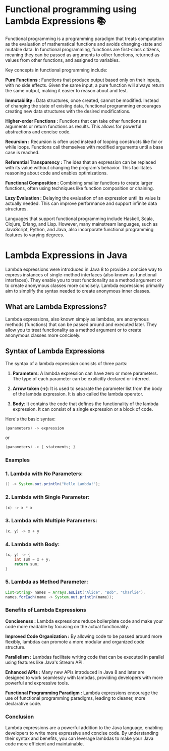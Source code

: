 # Functional programming using Lambda Expressions 📚
Functional programming is a programming paradigm that treats computation as the evaluation of mathematical functions and avoids changing-state and mutable data. In functional programming, functions are first-class citizens, meaning they can be passed as arguments to other functions, returned as values from other functions, and assigned to variables.

Key concepts in functional programming include:

**Pure Functions :** Functions that produce output based only on their inputs, with no side effects. Given the same input, a pure function will always return the same output, making it easier to reason about and test.

**Immutability :** Data structures, once created, cannot be modified. Instead of changing the state of existing data, functional programming encourages creating new data structures with the desired modifications.

**Higher-order Functions :** Functions that can take other functions as arguments or return functions as results. This allows for powerful abstractions and concise code.

**Recursion :** Recursion is often used instead of looping constructs like for or while loops. Functions call themselves with modified arguments until a base case is reached.

**Referential Transparency :** The idea that an expression can be replaced with its value without changing the program's behavior. This facilitates reasoning about code and enables optimizations.

**Functional Composition :** Combining smaller functions to create larger functions, often using techniques like function composition or chaining.

**Lazy Evaluation :** Delaying the evaluation of an expression until its value is actually needed. This can improve performance and support infinite data structures.

Languages that support functional programming include Haskell, Scala, Clojure, Erlang, and Lisp. However, many mainstream languages, such as JavaScript, Python, and Java, also incorporate functional programming features to varying degrees.

# Lambda Expressions in Java

Lambda expressions were introduced in Java 8 to provide a concise way to express instances of single-method interfaces (also known as functional interfaces). They enable you to treat functionality as a method argument or to create anonymous classes more concisely. Lambda expressions primarily aim to simplify the syntax needed to create anonymous inner classes.

## What are Lambda Expressions?

Lambda expressions, also known simply as lambdas, are anonymous methods (functions) that can be passed around and executed later. They allow you to treat functionality as a method argument or to create anonymous classes more concisely.

## Syntax of Lambda Expressions

The syntax of a lambda expression consists of three parts: 

1. **Parameters**: A lambda expression can have zero or more parameters. The type of each parameter can be explicitly declared or inferred.

2. **Arrow token (->)**: It is used to separate the parameter list from the body of the lambda expression. It is also called the lambda operator.

3. **Body**: It contains the code that defines the functionality of the lambda expression. It can consist of a single expression or a block of code.

Here's the basic syntax:

```java
(parameters) -> expression
```
or

```java
(parameters) -> { statements; }
```
### Examples
### 1. Lambda with No Parameters:
```java
() -> System.out.println("Hello Lambda!");
```
### 2. Lambda with Single Parameter:
```java
(x) -> x * x
```
### 3. Lambda with Multiple Parameters:
```java
(x, y) -> x + y
```
### 4. Lambda with Body:
```java
(x, y) -> {
    int sum = x + y;
    return sum;
}
```
### 5. Lambda as Method Parameter:
```java
List<String> names = Arrays.asList("Alice", "Bob", "Charlie");
names.forEach(name -> System.out.println(name));
```
### Benefits of Lambda Expressions
**Conciseness :** Lambda expressions reduce boilerplate code and make your code more readable by focusing on the actual functionality.

**Improved Code Organization :** By allowing code to be passed around more flexibly, lambdas can promote a more modular and organized code structure.

**Parallelism :** Lambdas facilitate writing code that can be executed in parallel using features like Java's Stream API.

**Enhanced APIs :** Many new APIs introduced in Java 8 and later are designed to work seamlessly with lambdas, providing developers with more powerful and expressive tools.

**Functional Programming Paradigm :** Lambda expressions encourage the use of functional programming paradigms, leading to cleaner, more declarative code.

### Conclusion
Lambda expressions are a powerful addition to the Java language, enabling developers to write more expressive and concise code. By understanding their syntax and benefits, you can leverage lambdas to make your Java code more efficient and maintainable.






